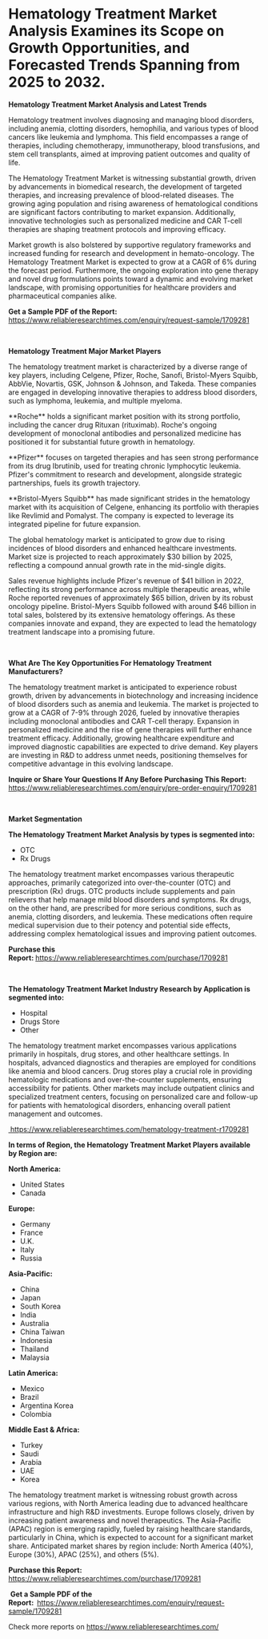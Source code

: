 <p><h1>Hematology Treatment Market Analysis Examines its Scope on Growth Opportunities, and Forecasted Trends Spanning from 2025 to 2032.</h1></p><p><strong>Hematology Treatment Market Analysis and Latest Trends</strong></p>
<p><p>Hematology treatment involves diagnosing and managing blood disorders, including anemia, clotting disorders, hemophilia, and various types of blood cancers like leukemia and lymphoma. This field encompasses a range of therapies, including chemotherapy, immunotherapy, blood transfusions, and stem cell transplants, aimed at improving patient outcomes and quality of life.</p><p>The Hematology Treatment Market is witnessing substantial growth, driven by advancements in biomedical research, the development of targeted therapies, and increasing prevalence of blood-related diseases. The growing aging population and rising awareness of hematological conditions are significant factors contributing to market expansion. Additionally, innovative technologies such as personalized medicine and CAR T-cell therapies are shaping treatment protocols and improving efficacy.</p><p>Market growth is also bolstered by supportive regulatory frameworks and increased funding for research and development in hemato-oncology. The Hematology Treatment Market is expected to grow at a CAGR of 6% during the forecast period. Furthermore, the ongoing exploration into gene therapy and novel drug formulations points toward a dynamic and evolving market landscape, with promising opportunities for healthcare providers and pharmaceutical companies alike.</p></p>
<p><strong>Get a Sample PDF of the Report:&nbsp;</strong> <a href="https://www.reliableresearchtimes.com/enquiry/request-sample/1709281?utm_campaign=2203&utm_medium=2&utm_source=Github&utm_content=ia&utm_term=03032025&utm_id=hematology-treatment">https://www.reliableresearchtimes.com/enquiry/request-sample/1709281</a></p>
<p>&nbsp;</p>
<p><strong>Hematology Treatment Major Market Players</strong></p>
<p><p>The hematology treatment market is characterized by a diverse range of key players, including Celgene, Pfizer, Roche, Sanofi, Bristol-Myers Squibb, AbbVie, Novartis, GSK, Johnson & Johnson, and Takeda. These companies are engaged in developing innovative therapies to address blood disorders, such as lymphoma, leukemia, and multiple myeloma.</p><p>**Roche** holds a significant market position with its strong portfolio, including the cancer drug Rituxan (rituximab). Roche's ongoing development of monoclonal antibodies and personalized medicine has positioned it for substantial future growth in hematology.</p><p>**Pfizer** focuses on targeted therapies and has seen strong performance from its drug Ibrutinib, used for treating chronic lymphocytic leukemia. Pfizer's commitment to research and development, alongside strategic partnerships, fuels its growth trajectory.</p><p>**Bristol-Myers Squibb** has made significant strides in the hematology market with its acquisition of Celgene, enhancing its portfolio with therapies like Revlimid and Pomalyst. The company is expected to leverage its integrated pipeline for future expansion.</p><p>The global hematology market is anticipated to grow due to rising incidences of blood disorders and enhanced healthcare investments. Market size is projected to reach approximately $30 billion by 2025, reflecting a compound annual growth rate in the mid-single digits. </p><p>Sales revenue highlights include Pfizer's revenue of $41 billion in 2022, reflecting its strong performance across multiple therapeutic areas, while Roche reported revenues of approximately $65 billion, driven by its robust oncology pipeline. Bristol-Myers Squibb followed with around $46 billion in total sales, bolstered by its extensive hematology offerings. As these companies innovate and expand, they are expected to lead the hematology treatment landscape into a promising future.</p></p>
<p>&nbsp;</p>
<p><strong>What Are The Key Opportunities For Hematology Treatment Manufacturers?</strong></p>
<p><p>The hematology treatment market is anticipated to experience robust growth, driven by advancements in biotechnology and increasing incidence of blood disorders such as anemia and leukemia. The market is projected to grow at a CAGR of 7-9% through 2026, fueled by innovative therapies including monoclonal antibodies and CAR T-cell therapy. Expansion in personalized medicine and the rise of gene therapies will further enhance treatment efficacy. Additionally, growing healthcare expenditure and improved diagnostic capabilities are expected to drive demand. Key players are investing in R&D to address unmet needs, positioning themselves for competitive advantage in this evolving landscape.</p></p>
<p><strong>Inquire or Share Your Questions If Any Before Purchasing This Report:</strong> <a href="https://www.reliableresearchtimes.com/enquiry/pre-order-enquiry/1709281?utm_campaign=2203&utm_medium=2&utm_source=Github&utm_content=ia&utm_term=03032025&utm_id=hematology-treatment">https://www.reliableresearchtimes.com/enquiry/pre-order-enquiry/1709281</a></p>
<p>&nbsp;</p>
<p><strong>Market Segmentation</strong></p>
<p><strong>The Hematology Treatment Market Analysis by types is segmented into:</strong></p>
<p><ul><li>OTC</li><li>Rx Drugs</li></ul></p>
<p><p>The hematology treatment market encompasses various therapeutic approaches, primarily categorized into over-the-counter (OTC) and prescription (Rx) drugs. OTC products include supplements and pain relievers that help manage mild blood disorders and symptoms. Rx drugs, on the other hand, are prescribed for more serious conditions, such as anemia, clotting disorders, and leukemia. These medications often require medical supervision due to their potency and potential side effects, addressing complex hematological issues and improving patient outcomes.</p></p>
<p><strong>Purchase this Report:&nbsp;</strong><a href="https://www.reliableresearchtimes.com/purchase/1709281?utm_campaign=2203&utm_medium=2&utm_source=Github&utm_content=ia&utm_term=03032025&utm_id=hematology-treatment">https://www.reliableresearchtimes.com/purchase/1709281</a></p>
<p>&nbsp;</p>
<p><strong>The Hematology Treatment Market Industry Research by Application is segmented into:</strong></p>
<p><ul><li>Hospital</li><li>Drugs Store</li><li>Other</li></ul></p>
<p><p>The hematology treatment market encompasses various applications primarily in hospitals, drug stores, and other healthcare settings. In hospitals, advanced diagnostics and therapies are employed for conditions like anemia and blood cancers. Drug stores play a crucial role in providing hematologic medications and over-the-counter supplements, ensuring accessibility for patients. Other markets may include outpatient clinics and specialized treatment centers, focusing on personalized care and follow-up for patients with hematological disorders, enhancing overall patient management and outcomes.</p></p>
<p><a href="https://www.reliableresearchtimes.com/hematology-treatment-r1709281?utm_campaign=2203&utm_medium=2&utm_source=Github&utm_content=ia&utm_term=03032025&utm_id=hematology-treatment">&nbsp;https://www.reliableresearchtimes.com/hematology-treatment-r1709281</a></p>
<p><strong>In terms of Region, the Hematology Treatment Market Players available by Region are:</strong></p>
<p>
    <p> <strong> North America: </strong>
        <ul>
            <li>United States</li>
            <li>Canada</li>
        </ul>
        </p> 
    <p> <strong> Europe: </strong>
        <ul>
            <li>Germany</li>
            <li>France</li>
            <li>U.K.</li>
            <li>Italy</li>
            <li>Russia</li>
        </ul>
        </p> 
    <p> <strong> Asia-Pacific: </strong>
        <ul>
            <li>China</li>
            <li>Japan</li>
            <li>South Korea</li>
            <li>India</li>
            <li>Australia</li>
            <li>China Taiwan</li>
            <li>Indonesia</li>
            <li>Thailand</li>
            <li>Malaysia</li>
        </ul>
        </p> 
    <p> <strong> Latin America: </strong>
        <ul>
            <li>Mexico</li>
            <li>Brazil</li>
            <li>Argentina Korea</li>
            <li>Colombia</li>
        </ul>
        </p> 
    <p> <strong> Middle East & Africa: </strong>
        <ul>
            <li>Turkey</li>
            <li>Saudi</li>
            <li>Arabia</li>
            <li>UAE</li>
            <li>Korea</li>
        </ul>
    </p>
    </p>
<p><p>The hematology treatment market is witnessing robust growth across various regions, with North America leading due to advanced healthcare infrastructure and high R&D investments. Europe follows closely, driven by increasing patient awareness and novel therapeutics. The Asia-Pacific (APAC) region is emerging rapidly, fueled by raising healthcare standards, particularly in China, which is expected to account for a significant market share. Anticipated market shares by region include: North America (40%), Europe (30%), APAC (25%), and others (5%).</p></p>
<p><strong>Purchase this Report: </strong><a href="https://www.reliableresearchtimes.com/purchase/1709281?utm_campaign=2203&utm_medium=2&utm_source=Github&utm_content=ia&utm_term=03032025&utm_id=hematology-treatment">https://www.reliableresearchtimes.com/purchase/1709281</a></p>
<p>&nbsp;<strong>Get a Sample PDF of the Report:&nbsp;&nbsp;</strong><a href="https://www.reliableresearchtimes.com/enquiry/request-sample/1709281?utm_campaign=2203&utm_medium=2&utm_source=Github&utm_content=ia&utm_term=03032025&utm_id=hematology-treatment">https://www.reliableresearchtimes.com/enquiry/request-sample/1709281</a></p>
<p><strong></strong></p>
<p>Check more reports on <a href="https://www.reliableresearchtimes.com/?utm_campaign=2203&utm_medium=2&utm_source=Github&utm_content=ia&utm_term=03032025&utm_id=hematology-treatment">https://www.reliableresearchtimes.com/</a></p>